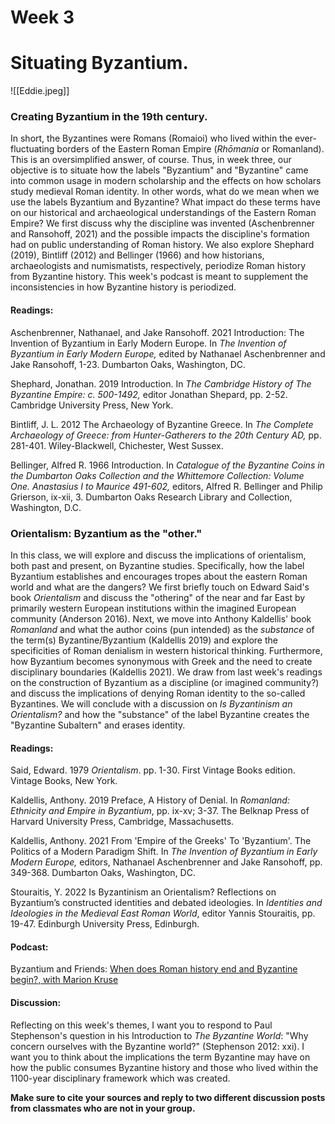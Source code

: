 # Week 3 
# Situating Byzantium.

![[Eddie.jpeg]]

### **Creating Byzantium in the 19th century.**

In short, the Byzantines were Romans (Romaioi) who lived within the ever-fluctuating borders of the Eastern Roman Empire (_Rhōmania_ or Romanland). This is an oversimplified answer, of course. Thus, in week three, our objective is to situate how the labels "Byzantium" and "Byzantine" came into common usage in modern scholarship and the effects on how scholars study medieval Roman identity. In other words, what do we mean when we use the labels Byzantium and Byzantine? What impact do these terms have on our historical and archaeological understandings of the Eastern Roman Empire? We first discuss why the discipline was invented (Aschenbrenner and Ransohoff, 2021) and the possible impacts the discipline's formation had on public understanding of Roman history. We also explore Shephard (2019), Bintliff (2012) and Bellinger (1966) and how historians, archaeologists and numismatists, respectively, periodize Roman history from Byzantine history.  This week's podcast is meant to supplement the inconsistencies in how Byzantine history is periodized.

#### Readings:

Aschenbrenner, Nathanael, and Jake Ransohoff. 2021   Introduction: The Invention of Byzantium in Early Modern Europe. In *The Invention of Byzantium in Early Modern Europe,* edited by Nathanael Aschenbrenner and Jake Ransohoff, 1-23. Dumbarton Oaks, Washington, DC.

Shephard, Jonathan. 2019   Introduction. In *The Cambridge History of The Byzantine Empire: c. 500-1492,* editor Jonathan Shepard, pp. 2-52. Cambridge University Press, New York.

Bintliff, J. L. 2012   The Archaeology of Byzantine Greece. In *The Complete Archaeology of Greece: from Hunter-Gatherers to the 20th Century AD,* pp. 281-401. Wiley-Blackwell, Chichester, West Sussex.

Bellinger, Alfred R. 1966   Introduction. In *Catalogue of the Byzantine Coins in the Dumbarton Oaks Collection and the Whittemore Collection: Volume One. Anastasius I to Maurice 491-602,* editors, Alfred R. Bellinger and Philip Grierson, ix-xii, 3.  Dumbarton Oaks Research Library and Collection, Washington, D.C.

### **Orientalism: Byzantium as the "other."** 

In this class, we will explore and discuss the implications of orientalism, both past and present, on Byzantine studies. Specifically, how the label Byzantium establishes and encourages tropes about the eastern Roman world and what are the dangers? We first briefly touch on Edward Said's book *Orientalism* and discuss the "othering" of the near and far East by primarily western European institutions within the imagined European community (Anderson 2016). Next, we move into Anthony Kaldellis' book *Romanland* and what the author coins (pun intended) as the *substance* of the term(s) Byzantine/Byzantium (Kaldellis 2019) and explore the specificities of Roman denialism in western historical thinking. Furthermore, how Byzantium becomes synonymous with Greek and the need to create disciplinary boundaries (Kaldellis 2021). We draw from last week's readings on the construction of Byzantium as a discipline (or imagined community?) and discuss the implications of denying Roman identity to the so-called Byzantines. We will conclude with a discussion on *Is Byzantinism an Orientalism?* and how the "substance" of the label Byzantine creates the "Byzantine Subaltern" and erases identity.  

#### Readings:

Said, Edward. 1979   _Orientalism_. pp. 1-30. First Vintage Books edition. Vintage Books, New York. 

Kaldellis, Anthony. 2019   Preface, A History of Denial. In _Romanland: Ethnicity and Empire in Byzantium_, pp. ix-xv; 3-37. The Belknap Press of Harvard University Press, Cambridge, Massachusetts.

Kaldellis, Anthony. 2021   From 'Empire of the Greeks' To 'Byzantium'. The Politics of a Modern Paradigm Shift. In *The Invention of Byzantium in Early Modern Europe,* editors, Nathanael Aschenbrenner and Jake Ransohoff, pp. 349-368. Dumbarton Oaks, Washington, DC. 

Stouraitis, Y. 2022   Is Byzantinism an Orientalism? Reflections on Byzantium’s constructed identities and debated ideologies. In _Identities and Ideologies in the Medieval East Roman World_, editor Yannis Stouraitis, pp. 19-47. Edinburgh University Press, Edinburgh. 


#### Podcast:
Byzantium and Friends:  [When does Roman history end and Byzantine begin?, with Marion Kruse](https://byzantiumandfriends.podbean.com/e/15-when-does-roman-history-end-and-byzantine-begin-with-marion-kruse/)

#### Discussion:

Reflecting on this week's themes, I want you to respond to Paul Stephenson's question in his Introduction to *The Byzantine World*: "Why concern ourselves with the Byzantine world?" (Stephenson 2012: xxi). I want you to think about the implications the term Byzantine may have on how the public consumes Byzantine history and those who lived within the 1100-year disciplinary framework which was created. 

**Make sure to cite your sources and reply to two different discussion posts from classmates who are not in your group.**